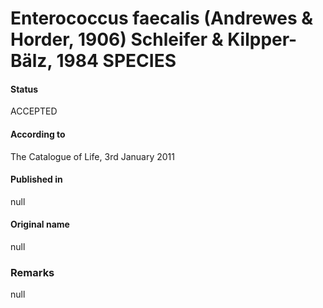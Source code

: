# Enterococcus faecalis (Andrewes & Horder, 1906) Schleifer & Kilpper-Bälz, 1984 SPECIES

#### Status
ACCEPTED

#### According to
The Catalogue of Life, 3rd January 2011

#### Published in
null

#### Original name
null

### Remarks
null
